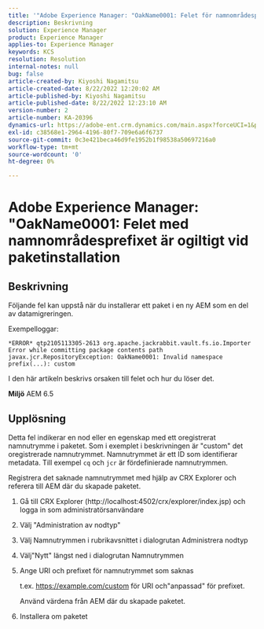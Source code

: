 ```yaml
---
title: '"Adobe Experience Manager: "OakName0001: Felet för namnområdesprefixet är ogiltigt under paketinstallationen'
description: Beskrivning
solution: Experience Manager
product: Experience Manager
applies-to: Experience Manager
keywords: KCS
resolution: Resolution
internal-notes: null
bug: false
article-created-by: Kiyoshi Nagamitsu
article-created-date: 8/22/2022 12:20:02 AM
article-published-by: Kiyoshi Nagamitsu
article-published-date: 8/22/2022 12:23:10 AM
version-number: 2
article-number: KA-20396
dynamics-url: https://adobe-ent.crm.dynamics.com/main.aspx?forceUCI=1&pagetype=entityrecord&etn=knowledgearticle&id=3431d625-b021-ed11-b83e-002248086696
exl-id: c38568e1-2964-4196-80f7-709e6a6f6737
source-git-commit: 0c3e421beca46d9fe1952b1f98538a50697216a0
workflow-type: tm+mt
source-wordcount: '0'
ht-degree: 0%

---
```


# Adobe Experience Manager: &quot;OakName0001: Felet med namnområdesprefixet är ogiltigt vid paketinstallation

## Beskrivning


Följande fel kan uppstå när du installerar ett paket i en ny AEM som en del av datamigreringen.

Exempelloggar:


```
*ERROR* qtp2105113305-2613 org.apache.jackrabbit.vault.fs.io.Importer Error while committing package contents path javax.jcr.RepositoryException: OakName0001: Invalid namespace prefix(...): custom
```




I den här artikeln beskrivs orsaken till felet och hur du löser det.

<b>Miljö</b>
AEM 6.5


## Upplösning


Detta fel indikerar en nod eller en egenskap med ett oregistrerat namnutrymme i paketet.
Som i exemplet i beskrivningen är &quot;custom&quot; det oregistrerade namnutrymmet.
Namnutrymmet är ett ID som identifierar metadata. Till exempel `cq` och `jcr` är fördefinierade namnutrymmen.

Registrera det saknade namnutrymmet med hjälp av CRX Explorer och referera till AEM där du skapade paketet.

1. Gå till CRX Explorer (http://localhost:4502/crx/explorer/index.jsp) och logga in som administratörsanvändare
2. Välj &quot;Administration av nodtyp&quot;
3. Välj Namnutrymmen i rubrikavsnittet i dialogrutan Administrera nodtyp
4. Välj&quot;Nytt&quot; längst ned i dialogrutan Namnutrymmen
5. Ange URI och prefixet för namnutrymmet som saknas

   t.ex. https://example.com/custom för URI och&quot;anpassad&quot; för prefixet.

   Använd värdena från AEM där du skapade paketet.

6. Installera om paketet
